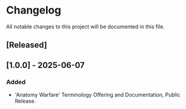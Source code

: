 
# Changelog

All notable changes to this project will be documented in this file.

## [Released]

## [1.0.0] - 2025-06-07
### Added
- 'Anatomy Warfare' Terminology Offering and Documentation, Public Release.
